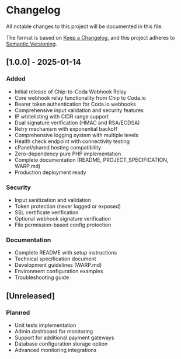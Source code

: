 # Changelog

All notable changes to this project will be documented in this file.

The format is based on [Keep a Changelog](https://keepachangelog.com/en/1.0.0/),
and this project adheres to [Semantic Versioning](https://semver.org/spec/v2.0.0.html).

## [1.0.0] - 2025-01-14

### Added
- Initial release of Chip-to-Coda Webhook Relay
- Core webhook relay functionality from Chip to Coda.io
- Bearer token authentication for Coda.io webhooks
- Comprehensive input validation and security features
- IP whitelisting with CIDR range support
- Dual signature verification (HMAC and RSA/ECDSA)
- Retry mechanism with exponential backoff
- Comprehensive logging system with multiple levels
- Health check endpoint with connectivity testing
- cPanel/shared hosting compatibility
- Zero-dependency pure PHP implementation
- Complete documentation (README, PROJECT_SPECIFICATION, WARP.md)
- Production deployment ready

### Security
- Input sanitization and validation
- Token protection (never logged or exposed)
- SSL certificate verification
- Optional webhook signature verification
- File permission-based config protection

### Documentation
- Complete README with setup instructions
- Technical specification document
- Development guidelines (WARP.md)
- Environment configuration examples
- Troubleshooting guide

## [Unreleased]

### Planned
- Unit tests implementation
- Admin dashboard for monitoring
- Support for additional payment gateways
- Database configuration storage option
- Advanced monitoring integrations
